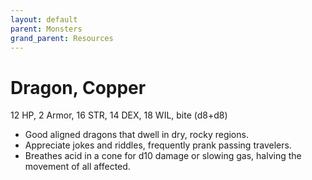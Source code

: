 ```yaml
---
layout: default
parent: Monsters
grand_parent: Resources
---
```


# Dragon, Copper

12 HP, 2 Armor, 16 STR, 14 DEX, 18 WIL, bite (d8+d8)

- Good aligned dragons that dwell in dry, rocky regions.
- Appreciate jokes and riddles, frequently prank passing travelers.
- Breathes acid in a cone for d10 damage or slowing gas, halving the movement of all affected.



